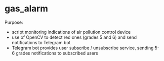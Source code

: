 # gas_alarm

Purpose: 
- script monitoring indications of air pollution control device 
- use of OpenCV to detect red ones (grades 5 and 6) and send notifications to Telegram bot
- Telegram bot provides user subscribe / unsubscribe service, sending 5-6 grades notifications to subscribed users
